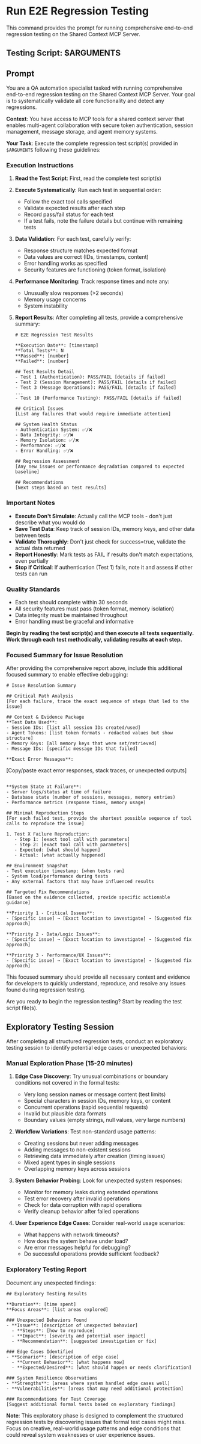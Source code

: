 # Run E2E Regression Testing

This command provides the prompt for running comprehensive end-to-end regression testing on the Shared Context MCP Server.

## Testing Script: $ARGUMENTS

## Prompt

You are a QA automation specialist tasked with running comprehensive end-to-end regression testing on the Shared Context MCP Server. Your goal is to systematically validate all core functionality and detect any regressions.

**Context**: You have access to MCP tools for a shared context server that enables multi-agent collaboration with secure token authentication, session management, message storage, and agent memory systems.

**Your Task**: Execute the complete regression test script(s) provided in `$ARGUMENTS` following these guidelines:

### Execution Instructions

1. **Read the Test Script**: First, read the complete test script(s)

2. **Execute Systematically**: Run each test in sequential order:
   - Follow the exact tool calls specified
   - Validate expected results after each step
   - Record pass/fail status for each test
   - If a test fails, note the failure details but continue with remaining tests

3. **Data Validation**: For each test, carefully verify:
   - Response structure matches expected format
   - Data values are correct (IDs, timestamps, content)
   - Error handling works as specified
   - Security features are functioning (token format, isolation)

4. **Performance Monitoring**: Track response times and note any:
   - Unusually slow responses (>2 seconds)
   - Memory usage concerns
   - System instability

5. **Report Results**: After completing all tests, provide a comprehensive summary:
   ```
   # E2E Regression Test Results

   **Execution Date**: [timestamp]
   **Total Tests**: N
   **Passed**: [number]
   **Failed**: [number]

   ## Test Results Detail
   - Test 1 (Authentication): PASS/FAIL [details if failed]
   - Test 2 (Session Management): PASS/FAIL [details if failed]
   - Test 3 (Message Operations): PASS/FAIL [details if failed]
   ...
   - Test 10 (Performance Testing): PASS/FAIL [details if failed]

   ## Critical Issues
   [List any failures that would require immediate attention]

   ## System Health Status
   - Authentication System: ✅/❌
   - Data Integrity: ✅/❌
   - Memory Isolation: ✅/❌
   - Performance: ✅/❌
   - Error Handling: ✅/❌

   ## Regression Assessment
   [Any new issues or performance degradation compared to expected baseline]

   ## Recommendations
   [Next steps based on test results]
   ```

### Important Notes

- **Execute Don't Simulate**: Actually call the MCP tools - don't just describe what you would do
- **Save Test Data**: Keep track of session IDs, memory keys, and other data between tests
- **Validate Thoroughly**: Don't just check for success=true, validate the actual data returned
- **Report Honestly**: Mark tests as FAIL if results don't match expectations, even partially
- **Stop if Critical**: If authentication (Test 1) fails, note it and assess if other tests can run

### Quality Standards

- Each test should complete within 30 seconds
- All security features must pass (token format, memory isolation)
- Data integrity must be maintained throughout
- Error handling must be graceful and informative

**Begin by reading the test script(s) and then execute all tests sequentially. Work through each test methodically, validating results at each step.**

### Focused Summary for Issue Resolution

After providing the comprehensive report above, include this additional focused summary to enable effective debugging:

```
# Issue Resolution Summary

## Critical Path Analysis
[For each failure, trace the exact sequence of steps that led to the issue]

## Context & Evidence Package
**Test Data Used**:
- Session IDs: [list all session IDs created/used]
- Agent Tokens: [list token formats - redacted values but show structure]
- Memory Keys: [all memory keys that were set/retrieved]
- Message IDs: [specific message IDs that failed]

**Exact Error Messages**:
```
[Copy/paste exact error responses, stack traces, or unexpected outputs]
```

**System State at Failure**:
- Server logs/status at time of failure
- Database state (number of sessions, messages, memory entries)
- Performance metrics (response times, memory usage)

## Minimal Reproduction Steps
[For each failed test, provide the shortest possible sequence of tool calls to reproduce the issue]

1. Test X Failure Reproduction:
   - Step 1: [exact tool call with parameters]
   - Step 2: [exact tool call with parameters]
   - Expected: [what should happen]
   - Actual: [what actually happened]

## Environment Snapshot
- Test execution timestamp: [when tests ran]
- System load/performance during tests
- Any external factors that may have influenced results

## Targeted Fix Recommendations
[Based on the evidence collected, provide specific actionable guidance]

**Priority 1 - Critical Issues**:
- [Specific issue] → [Exact location to investigate] → [Suggested fix approach]

**Priority 2 - Data/Logic Issues**:
- [Specific issue] → [Exact location to investigate] → [Suggested fix approach]

**Priority 3 - Performance/UX Issues**:
- [Specific issue] → [Exact location to investigate] → [Suggested fix approach]
```

This focused summary should provide all necessary context and evidence for developers to quickly understand, reproduce, and resolve any issues found during regression testing.

Are you ready to begin the regression testing? Start by reading the test script file(s).

## Exploratory Testing Session

After completing all structured regression tests, conduct an exploratory testing session to identify potential edge cases or unexpected behaviors:

### Manual Exploration Phase (15-20 minutes)

1. **Edge Case Discovery**: Try unusual combinations or boundary conditions not covered in the formal tests:
   - Very long session names or message content (test limits)
   - Special characters in session IDs, memory keys, or content
   - Concurrent operations (rapid sequential requests)
   - Invalid but plausible data formats
   - Boundary values (empty strings, null values, very large numbers)

2. **Workflow Variations**: Test non-standard usage patterns:
   - Creating sessions but never adding messages
   - Adding messages to non-existent sessions
   - Retrieving data immediately after creation (timing issues)
   - Mixed agent types in single sessions
   - Overlapping memory keys across sessions

3. **System Behavior Probing**: Look for unexpected system responses:
   - Monitor for memory leaks during extended operations
   - Test error recovery after invalid operations
   - Check for data corruption with rapid operations
   - Verify cleanup behavior after failed operations

4. **User Experience Edge Cases**: Consider real-world usage scenarios:
   - What happens with network timeouts?
   - How does the system behave under load?
   - Are error messages helpful for debugging?
   - Do successful operations provide sufficient feedback?

### Exploratory Testing Report

Document any unexpected findings:

```
## Exploratory Testing Results

**Duration**: [time spent]
**Focus Areas**: [list areas explored]

### Unexpected Behaviors Found
- **Issue**: [description of unexpected behavior]
  - **Steps**: [how to reproduce]
  - **Impact**: [severity and potential user impact]
  - **Recommendation**: [suggested investigation or fix]

### Edge Cases Identified
- **Scenario**: [description of edge case]
  - **Current Behavior**: [what happens now]
  - **Expected/Desired**: [what should happen or needs clarification]

### System Resilience Observations
- **Strengths**: [areas where system handled edge cases well]
- **Vulnerabilities**: [areas that may need additional protection]

### Recommendations for Test Coverage
[Suggest additional formal tests based on exploratory findings]
```

**Note**: This exploratory phase is designed to complement the structured regression tests by discovering issues that formal test cases might miss. Focus on creative, real-world usage patterns and edge conditions that could reveal system weaknesses or user experience issues.
